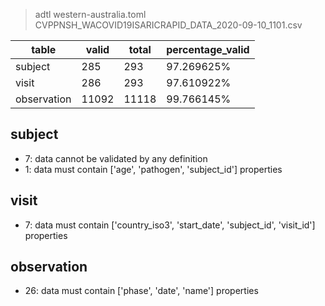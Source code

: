 >adtl western-australia.toml CVPPNSH_WACOVID19ISARICRAPID_DATA_2020-09-10_1101.csv

|table          |valid  |total  |percentage_valid|
|---------------|-------|-------|----------------|
|subject        |285    |293    |97.269625% |
|visit          |286    |293    |97.610922% |
|observation    |11092  |11118  |99.766145% |

## subject

* 7: data cannot be validated by any definition
* 1: data must contain ['age', 'pathogen', 'subject_id'] properties

## visit

* 7: data must contain ['country_iso3', 'start_date', 'subject_id', 'visit_id'] properties

## observation

* 26: data must contain ['phase', 'date', 'name'] properties
